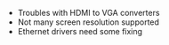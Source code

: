 - Troubles with HDMI to VGA converters
- Not many screen resolution supported
- Ethernet drivers need some fixing
